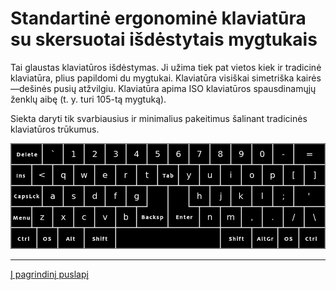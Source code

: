 
# Standartinė ergonominė klaviatūra su skersuotai išdėstytais mygtukais

Tai glaustas klaviatūros išdėstymas. Ji užima tiek pat vietos kiek ir tradicinė klaviatūra, plius papildomi du mygtukai. Klaviatūra visiškai simetriška kairės—dešinės pusių atžvilgiu. Klaviatūra apima ISO klaviatūros spausdinamųjų ženklų aibę (t. y. turi 105-tą mygtuką).

Siekta daryti tik svarbiausius ir minimalius pakeitimus šalinant tradicinės klaviatūros trūkumus.

![Standartinė ergonominė klaviatūra su skersuotu mygtukų išdėstymu](img/sel_el.png)

-----------------------------------------------

[Į pagrindinį puslapį](SKAITYK.md)

